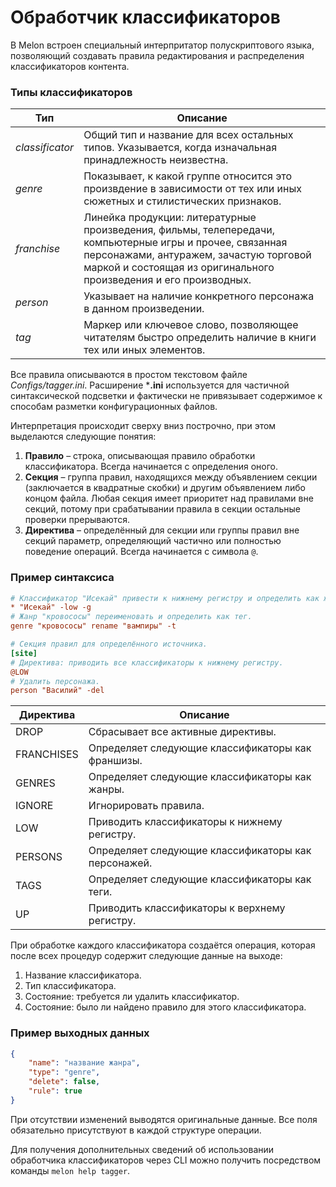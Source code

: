 # Обработчик классификаторов
В Melon встроен специальный интерпритатор полускриптового языка, позволяющий создавать правила редактирования и распределения классификаторов контента. 

### Типы классификаторов
| **Тип**         | **Описание**                                                                                                                                                                                                            |
|-----------------|-------------------------------------------------------------------------------------------------------------------------------------------------------------------------------------------------------------------------|
| _classificator_ | Общий тип и название для всех остальных типов. Указывается, когда изначальная принадлежность неизвестна.                                                                                                                |
| _genre_         | Показывает, к какой группе относится это произвдение в зависимости от тех или иных сюжетных и стилистических признаков.                                                                                                 |
| _franchise_     | Линейка продукции: литературные произведения, фильмы, телепередачи, компьютерные игры и прочее, связанная персонажами, антуражем, зачастую торговой маркой и состоящая из оригинального произведения и его производных. |
| _person_        | Указывает на наличие конкретного персонажа в данном произведении.                                                                                                                                                       |
| _tag_           | Маркер или ключевое слово, позволяющее читателям быстро определить наличие в книги тех или иных элементов.                                                                                                              |

Все правила описываются в простом текстовом файле _Configs/tagger.ini_. Расширение ***.ini** используется для частичной синтаксической подсветки и фактически не привязывает содержимое к способам разметки конфигурационных файлов.

Интерпретация происходит сверху вниз построчно, при этом выделаются следующие понятия:
1. **Правило** – строка, описывающая правило обработки классификатора. Всегда начинается с определения оного.
2. **Секция** – группа правил, находящихся между объявлением секции (заключается в квадратные скобки) и другим объявлением либо концом файла. Любая секция имеет приоритет над правилами вне секций, потому при срабатывании правила в секции остальные проверки прерываются.
3. **Директива** – определённый для секции или группы правил вне секций параметр, определяющий частично или полностью поведение операций. Всегда начинается с символа `@`.

### Пример синтаксиса
```INI
# Классификатор "Исекай" привести к нижнему регистру и определить как жанр.
* "Исекай" -low -g
# Жанр "кровососы" переименовать и определить как тег.
genre "кровососы" rename "вампиры" -t

# Секция правил для определённого источника.
[site]
# Директива: приводить все классификаторы к нижнему регистру.
@LOW
# Удалить персонажа.
person "Василий" -del
```

| **Директива** | **Описание**                                        |
|---------------|-----------------------------------------------------|
| DROP          | Сбрасывает все активные директивы.                  |
| FRANCHISES    | Определяет следующие классификаторы как франшизы.   |
| GENRES        | Определяет следующие классификаторы как жанры.      |
| IGNORE        | Игнорировать правила.                               |
| LOW           | Приводить классификаторы к нижнему регистру.        |
| PERSONS       | Определяет следующие классификаторы как персонажей. |
| TAGS          | Определяет следующие классификаторы как теги.       |
| UP            | Приводить классификаторы к верхнему регистру.       |

При обработке каждого классификатора создаётся операция, которая после всех процедур содержит следующие данные на выходе:
1. Название классификатора.
2. Тип классификатора.
3. Состояние: требуется ли удалить классификатор.
4. Состояние: было ли найдено правило для этого классификатора.

### Пример выходных данных
```JSON
{
	"name": "название жанра",
	"type": "genre",
	"delete": false,
	"rule": true
}
```

При отсутствии изменений выводятся оригинальные данные. Все поля обязательно присутствуют в каждой структуре операции.

Для получения дополнительных сведений об использовании обработчика классификаторов через CLI можно получить посредством команды `melon help tagger`.